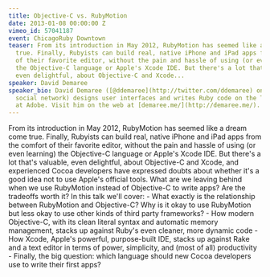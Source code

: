 ```yaml
---
title: Objective-C vs. RubyMotion
date: 2013-01-08 00:00:00 Z
vimeo_id: 57041187
event: ChicagoRuby Downtown
teaser: From its introduction in May 2012, RubyMotion has seemed like a dream come
  true. Finally, Rubyists can build real, native iPhone and iPad apps from the comfort
  of their favorite editor, without the pain and hassle of using (or even learning)
  the Objective-C language or Apple's Xcode IDE. But there's a lot that's valuable,
  even delightful, about Objective-C and Xcode...
speaker: David Demaree
speaker_bio: David Demaree ([@ddemaree](http://twitter.com/ddemaree) on your favorite
  social network) designs user interfaces and writes Ruby code on the Typekit team
  at Adobe. Visit him on the web at [demaree.me/](http://demaree.me/).
---
```


From its introduction in May 2012, RubyMotion has seemed like a dream come true. Finally, Rubyists can build real, native iPhone and iPad apps from the comfort of their favorite editor, without the pain and hassle of using (or even learning) the Objective-C language or Apple's Xcode IDE. But there's a lot that's valuable, even delightful, about Objective-C and Xcode, and experienced Cocoa developers have expressed doubts about whether it's a good idea not to use Apple's official tools. What are we leaving behind when we use RubyMotion instead of Objective-C to write apps? Are the tradeoffs worth it? In this talk we'll cover: - What exactly is the relationship between RubyMotion and Objective-C? Why is it okay to use RubyMotion but less okay to use other kinds of third party frameworks? - How modern Objective-C, with its clean literal syntax and automatic memory management, stacks up against Ruby's even cleaner, more dynamic code - How Xcode, Apple's powerful, purpose-built IDE, stacks up against Rake and a text editor in terms of power, simplicity, and (most of all) productivity - Finally, the big question: which language should new Cocoa developers use to write their first apps?
